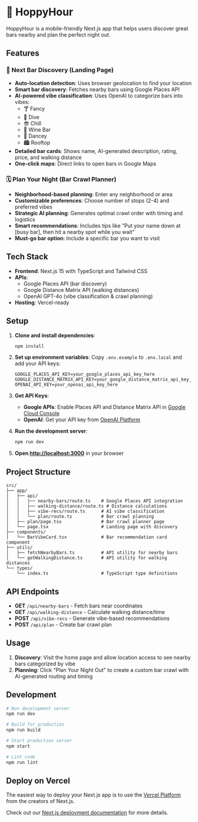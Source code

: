 # 🍻 HoppyHour

HoppyHour is a mobile-friendly Next.js app that helps users discover great bars nearby and plan the perfect night out.

## Features

### 🎯 Next Bar Discovery (Landing Page)
- **Auto-location detection**: Uses browser geolocation to find your location
- **Smart bar discovery**: Fetches nearby bars using Google Places API
- **AI-powered vibe classification**: Uses OpenAI to categorize bars into vibes:
  - 🍸 Fancy
  - 🍺 Dive
  - 😎 Chill
  - 🍷 Wine Bar
  - 💃 Dancey
  - 🏙️ Rooftop
- **Detailed bar cards**: Shows name, AI-generated description, rating, price, and walking distance
- **One-click maps**: Direct links to open bars in Google Maps

### 🗓️ Plan Your Night (Bar Crawl Planner)
- **Neighborhood-based planning**: Enter any neighborhood or area
- **Customizable preferences**: Choose number of stops (2-4) and preferred vibes
- **Strategic AI planning**: Generates optimal crawl order with timing and logistics
- **Smart recommendations**: Includes tips like "Put your name down at [busy bar], then hit a nearby spot while you wait"
- **Must-go bar option**: Include a specific bar you want to visit

## Tech Stack

- **Frontend**: Next.js 15 with TypeScript and Tailwind CSS
- **APIs**: 
  - Google Places API (bar discovery)
  - Google Distance Matrix API (walking distances)
  - OpenAI GPT-4o (vibe classification & crawl planning)
- **Hosting**: Vercel-ready

## Setup

1. **Clone and install dependencies**:
   ```bash
   npm install
   ```

2. **Set up environment variables**:
   Copy `.env.example` to `.env.local` and add your API keys:
   ```
   GOOGLE_PLACES_API_KEY=your_google_places_api_key_here
   GOOGLE_DISTANCE_MATRIX_API_KEY=your_google_distance_matrix_api_key_here
   OPENAI_API_KEY=your_openai_api_key_here
   ```

3. **Get API Keys**:
   - **Google APIs**: Enable Places API and Distance Matrix API in [Google Cloud Console](https://console.cloud.google.com/)
   - **OpenAI**: Get your API key from [OpenAI Platform](https://platform.openai.com/)

4. **Run the development server**:
   ```bash
   npm run dev
   ```

5. **Open [http://localhost:3000](http://localhost:3000)** in your browser

## Project Structure

```
src/
├── app/
│   ├── api/
│   │   ├── nearby-bars/route.ts    # Google Places API integration
│   │   ├── walking-distance/route.ts # Distance calculations
│   │   ├── vibe-recs/route.ts      # AI vibe classification
│   │   └── plan/route.ts           # Bar crawl planning
│   ├── plan/page.tsx               # Bar crawl planner page
│   └── page.tsx                    # Landing page with discovery
├── components/
│   └── BarVibeCard.tsx             # Bar recommendation card component
├── utils/
│   ├── fetchNearbyBars.ts          # API utility for nearby bars
│   └── getWalkingDistance.ts       # API utility for walking distances
└── types/
    └── index.ts                    # TypeScript type definitions
```

## API Endpoints

- **GET** `/api/nearby-bars` - Fetch bars near coordinates
- **GET** `/api/walking-distance` - Calculate walking distance/time
- **POST** `/api/vibe-recs` - Generate vibe-based recommendations
- **POST** `/api/plan` - Create bar crawl plan

## Usage

1. **Discovery**: Visit the home page and allow location access to see nearby bars categorized by vibe
2. **Planning**: Click "Plan Your Night Out" to create a custom bar crawl with AI-generated routing and timing

## Development

```bash
# Run development server
npm run dev

# Build for production
npm run build

# Start production server
npm start

# Lint code
npm run lint
```

## Deploy on Vercel

The easiest way to deploy your Next.js app is to use the [Vercel Platform](https://vercel.com/new?utm_medium=default-template&filter=next.js&utm_source=create-next-app&utm_campaign=create-next-app-readme) from the creators of Next.js.

Check out our [Next.js deployment documentation](https://nextjs.org/docs/app/building-your-application/deploying) for more details.

